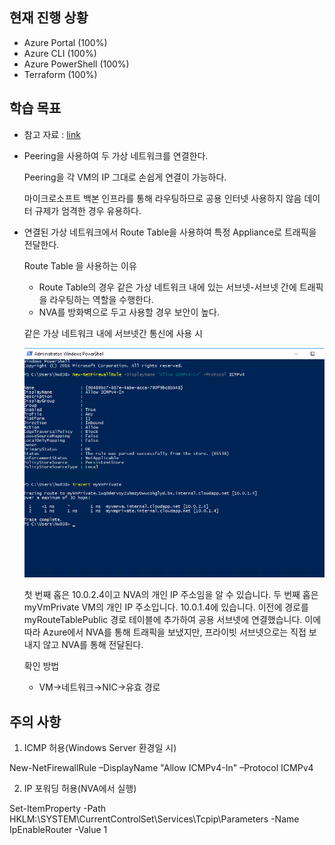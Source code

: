 
## 현재 진행 상황
- Azure Portal (100%)
- Azure CLI (100%)
- Azure PowerShell (100%)
- Terraform (100%)

## 학습 목표
- 참고 자료 : [link](https://docs.microsoft.com/ko-kr/azure/virtual-network/tutorial-create-route-table-portal#route-traffic-through-an-nva)
- Peering을 사용하여 두 가상 네트워크를 연결한다.

    Peering을 각 VM의 IP 그대로 손쉽게 연결이 가능하다.

    마이크로소프트 백본 인프라를 통해 라우팅하므로 공용 인터넷 사용하지 않음
    데이터 규제가 엄격한 경우 유용하다.

- 연결된 가상 네트워크에서 Route Table을 사용하여 특정 Appliance로 트래픽을 전달한다.

    Route Table 을 사용하는 이유

    - Route Table의 경우 같은 가상 네트워크 내에 있는 서브넷-서브넷 간에 트래픽을 라우팅하는 역할을 수행한다.
    - NVA를 방화벽으로 두고 사용할 경우 보안이 높다.
    
    같은 가상 네트워크 내에 서브넷간 통신에 사용 시

    ![alt text](/NO.4/image/NO.4_같은_가상_네트워크_내_서브넷간_통신.png)

    첫 번째 홉은 10.0.2.4이고 NVA의 개인 IP 주소임을 알 수 있습니다. 두 번째 홉은 myVmPrivate VM의 개인 IP 주소입니다. 10.0.1.4에 있습니다. 이전에 경로를 myRouteTablePublic 경로 테이블에 추가하여 공용 서브넷에 연결했습니다. 이에 따라 Azure에서 NVA를 통해 트래픽을 보냈지만, 프라이빗 서브넷으로는 직접 보내지 않고 NVA를 통해 전달된다.


    확인 방법

    - VM→네트워크→NIC→유효 경로
## 주의 사항
1. ICMP 허용(Windows Server 환경일 시)

New-NetFirewallRule –DisplayName "Allow ICMPv4-In" –Protocol ICMPv4

2. IP 포워딩 허용(NVA에서 실행)

Set-ItemProperty -Path HKLM:\SYSTEM\CurrentControlSet\Services\Tcpip\Parameters -Name IpEnableRouter -Value 1
